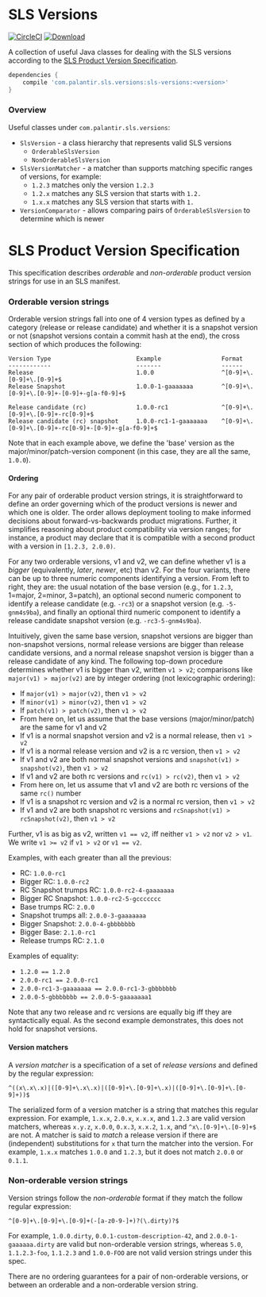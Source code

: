 # SLS Versions
[![CircleCI](https://circleci.com/gh/palantir/sls-version-java.svg?style=svg)](https://circleci.com/gh/palantir/sls-version-java)
[![Download](https://api.bintray.com/packages/palantir/releases/sls-version-java/images/download.svg)](https://bintray.com/palantir/releases/sls-version-java/_latestVersion)

A collection of useful Java classes for dealing with the SLS versions according to the [SLS Product Version Specification](#sls-product-version-specification).

```gradle
dependencies {
    compile 'com.palantir.sls.versions:sls-versions:<version>'
}
```

### Overview

Useful classes under `com.palantir.sls.versions`:

* `SlsVersion` - a class hierarchy that represents valid SLS versions
  * `OrderableSlsVersion`
  * `NonOrderableSlsVersion`
* `SlsVersionMatcher` - a matcher than supports matching specific ranges of versions, for example:
  * `1.2.3` matches only the version `1.2.3`
  * `1.2.x` matches any SLS version that starts with `1.2.`
  * `1.x.x` matches any SLS version that starts with `1.`
* `VersionComparator` - allows comparing pairs of `OrderableSlsVersion` to determine which is newer

# SLS Product Version Specification

This specification describes _orderable_ and _non-orderable_ product version strings for use in an SLS manifest.

### Orderable version strings

Orderable version strings fall into one of 4 version types as defined by a category (release or release candidate)
and whether it is a snapshot version or not (snapshot versions contain a commit hash at the end), the cross section
of which produces the following:
 ```
Version Type                        Example                 Format
------------                        -------                 ------
Release                             1.0.0                   ^[0-9]+\.[0-9]+\.[0-9]+$
Release Snapshot                    1.0.0-1-gaaaaaaa        ^[0-9]+\.[0-9]+\.[0-9]+-[0-9]+-g[a-f0-9]+$

Release candidate (rc)              1.0.0-rc1               ^[0-9]+\.[0-9]+\.[0-9]+-rc[0-9]+$
Release candidate (rc) snapshot     1.0.0-rc1-1-gaaaaaaa    ^[0-9]+\.[0-9]+\.[0-9]+-rc[0-9]+-[0-9]+-g[a-f0-9]+$
```

Note that in each example above, we define the 'base' version as the  major/minor/patch-version component (in this
case, they are all the same, `1.0.0`).


#### Ordering

For any pair of orderable product version strings, it is straightforward to define an order governing which of the
product versions is newer and which one is older. The order allows deployment tooling to make informed
decisions about forward-vs-backwards product migrations. Further, it simplifies reasoning about product compatibility
via version ranges; for instance, a product may declare that it is compatible with a second product with a version in
`[1.2.3, 2.0.0)`.

For any two orderable versions, v1 and v2, we can define whether v1 is a *bigger* (equivalently, *later*, *newer*, etc)
than v2. For the four variants, there can be up to three numeric components identifying a version. From left to right,
they are: the usual notation of the base version (e.g., for `1.2.3`, 1=major, 2=minor, 3=patch), an optional second
numeric component to identify a release candidate (e.g. `-rc3`) or a snapshot version (e.g. `-5-gnm4s9ba`), and finally
an optional third numeric component to identify a release candidate snapshot version (e.g. `-rc3-5-gnm4s9ba`).

Intuitively, given the same base version, snapshot versions are bigger than non-snapshot versions, normal release
versions are bigger than release candidate versions, and a normal release snapshot version is bigger than a release
candidate of any kind. The following top-down procedure determines whether v1 is bigger than v2, written `v1 > v2`;
comparisons like `major(v1) > major(v2)` are by integer ordering (not lexicographic ordering):

- If `major(v1) > major(v2)`, then `v1 > v2`
- If `minor(v1) > minor(v2)`, then `v1 > v2`
- If `patch(v1) > patch(v2)`, then `v1 > v2`
- From here on, let us assume that the base versions (major/minor/patch) are the same for v1 and v2
- If v1 is a normal snapshot version and v2 is a normal release, then `v1 > v2`
- If v1 is a normal release version and v2 is a rc version, then `v1 > v2`
- If v1 and v2 are both normal snapshot versions and `snapshot(v1) > snapshot(v2)`, then `v1 > v2`
- If v1 and v2 are both rc versions and `rc(v1) > rc(v2)`, then `v1 > v2`
- From here on, let us assume that v1 and v2 are both rc versions of the same `rc()` number
- If v1 is a snapshot rc version and v2 is a normal rc version, then `v1 > v2`
- If v1 and v2 are both snapshot rc versions and `rcSnapshot(v1) > rcSnapshot(v2)`, then `v1 > v2`

Further, v1 is as big as v2, written `v1 == v2`, iff neither `v1 > v2` nor `v2 > v1`.
We write `v1 >= v2` if `v1 > v2` or `v1 == v2`.

Examples, with each greater than all the previous:
- RC: `1.0.0-rc1`
- Bigger RC: `1.0.0-rc2`
- RC Snapshot trumps RC: `1.0.0-rc2-4-gaaaaaaa`
- Bigger RC Snapshot: `1.0.0-rc2-5-gccccccc`
- Base trumps RC: `2.0.0`
- Snapshot trumps all: `2.0.0-3-gaaaaaaa`
- Bigger Snapshot: `2.0.0-4-gbbbbbbb`
- Bigger Base: `2.1.0-rc1`
- Release trumps RC: `2.1.0`

Examples of equality:
- `1.2.0 == 1.2.0`
- `2.0.0-rc1 == 2.0.0-rc1`
- `2.0.0-rc1-3-gaaaaaaa == 2.0.0-rc1-3-gbbbbbbb`
- `2.0.0-5-gbbbbbbb == 2.0.0-5-gaaaaaaa1`

Note that any two release and rc versions are equally big iff they are syntactically equal. As the second example
demonstrates, this does not hold for snapshot versions.


#### Version matchers

A *version matcher* is a specification of a set of *release versions* and defined by the regular expression:

```
^((x\.x\.x)|([0-9]+\.x\.x)|([0-9]+\.[0-9]+\.x)|([0-9]+\.[0-9]+\.[0-9]+))$
```

The serialized form of a version matcher is a string that matches this regular expression. For example, `1.x.x`,
`2.0.x`, `x.x.x`, and `1.2.3` are valid version matchers, whereas `x.y.z`, `x.0.0`, `0.x.3`, `x.x.2`,  `1.x`, and
`^x\.[0-9]+\.[0-9]+$` are not. A matcher is said to *match* a release version if there are (independent) substitutions
for `x` that turn the matcher into the version. For example, `1.x.x` matches `1.0.0` and `1.2.3`, but it does not match
`2.0.0` or `0.1.1`.

### Non-orderable version strings

Version strings follow the *non-orderable* format if they match the follow regular expression:
```
^[0-9]+\.[0-9]+\.[0-9]+(-[a-z0-9-]+)?(\.dirty)?$
```
For example, `1.0.0.dirty`, `0.0.1-custom-description-42`, and `2.0.0-1-gaaaaaa.dirty` are valid but non-orderable version
strings, whereas `5.0`, `1.1.2.3-foo`, `1.1.2.3` and `1.0.0-FOO` are not valid version strings under this spec.

There are no ordering guarantees for a pair of non-orderable versions, or between an orderable and a non-orderable version string.

